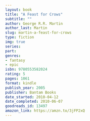 ```yaml
---
layout: book
title: "A Feast for Crows"
subtitle: ""
author: George R.R. Martin
author_last: Martin
slug: martin-a-feast-for-crows
type: fiction
img: true
series: 
part: 
genres:
- fantasy
- epic
isbn: 9780553582024
rating: 5
pages: 1061
format: kindle
publish_year: 2005
publisher: Bantam Books
date_started: 2010-04-12
date_completed: 2010-06-07
goodreads_id: 13497
amazon_link: https://amzn.to/3jFP2xQ
---
```


